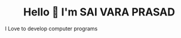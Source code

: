 
<h1 style="text-align:center;"> Hello 👋 I'm SAI VARA PRASAD </h1>
<p> I Love to develop computer programs </p>
</center>
